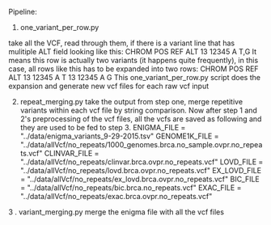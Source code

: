 Pipeline:

1. one_variant_per_row.py

take all the VCF, read through them, if there is a variant line that has mulitiple ALT field looking like this:
CHROM  POS     REF   ALT
13           12345   A        T,G
It means this row is actually two variants (it happens quite frequently), in this case, all rows like this has to be expanded into two rows:
CHROM  POS     REF   ALT
13           12345   A        T
13           12345   A        G
This one_variant_per_row.py script does the expansion and generate new vcf files for each raw vcf input

2.  repeat_merging.py
take the output from step one, merge repetitive variants within each vcf file by string comparison. Now after step 1 and 2's preprocessing of the vcf files, all the vcfs are saved as following and they are used to be fed to step 3.
ENIGMA_FILE = "../data/enigma_variants_9-29-2015.tsv"
GENOME1K_FILE = "../data/allVcf/no_repeats/1000_genomes.brca.no_sample.ovpr.no_repeats.vcf"
CLINVAR_FILE = "../data/allVcf/no_repeats/clinvar.brca.ovpr.no_repeats.vcf"
LOVD_FILE = "../data/allVcf/no_repeats/lovd.brca.ovpr.no_repeats.vcf"
EX_LOVD_FILE = "../data/allVcf/no_repeats/ex_lovd.brca.ovpr.no_repeats.vcf"
BIC_FILE = "../data/allVcf/no_repeats/bic.brca.no_repeats.vcf"
EXAC_FILE = "../data/allVcf/no_repeats/exac.brca.ovpr.no_repeats.vcf"

3 . variant_merging.py
merge the enigma file with all the vcf files 



